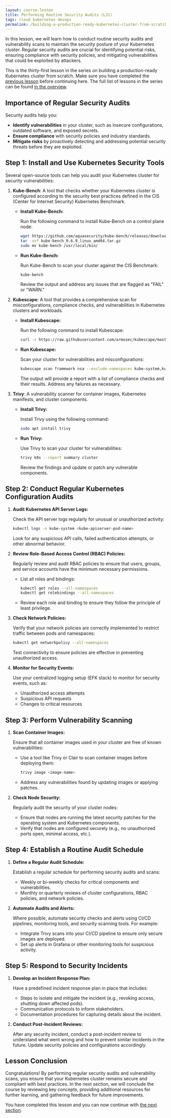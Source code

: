 ```yaml
---
layout: course-lesson
title: Performing Routine Security Audits (L31)
tags: cloud kubernetes devops
permalink: /building-a-production-ready-kubernetes-cluster-from-scratch/lesson-31
---
```


In this lesson, we will learn how to conduct routine security audits and
vulnerability scans to maintain the security posture of your Kubernetes cluster.
Regular security audits are crucial for identifying potential risks, ensuring
compliance with security policies, and mitigating vulnerabilities that could be
exploited by attackers.

This is the thirty-first lesson in the series on building a production-ready
Kubernetes cluster from scratch. Make sure you have completed the
[previous lesson](/building-a-production-ready-kubernetes-cluster-from-scratch/lesson-30)
before continuing here. The full list of lessons in the series can be found
[in the overview](/building-a-production-ready-kubernetes-cluster-from-scratch).

## Importance of Regular Security Audits

Security audits help you:

- **Identify vulnerabilities** in your cluster, such as insecure configurations,
  outdated software, and exposed secrets.
- **Ensure compliance** with security policies and industry standards.
- **Mitigate risks** by proactively detecting and addressing potential security
  threats before they are exploited.

## Step 1: Install and Use Kubernetes Security Tools

Several open-source tools can help you audit your Kubernetes cluster for
security vulnerabilities:

1. **Kube-Bench**: A tool that checks whether your Kubernetes cluster is
   configured according to the security best practices defined in the CIS
   (Center for Internet Security) Kubernetes Benchmark.

   - **Install Kube-Bench:**

     Run the following command to install Kube-Bench on a control plane node:

     ```bash
     wget https://github.com/aquasecurity/kube-bench/releases/download/v0.6.9/kube-bench_0.6.9_linux_amd64.tar.gz
     tar -xvf kube-bench_0.6.9_linux_amd64.tar.gz
     sudo mv kube-bench /usr/local/bin/
     ```

   - **Run Kube-Bench:**

     Run Kube-Bench to scan your cluster against the CIS Benchmark:

     ```bash
     kube-bench
     ```

     Review the output and address any issues that are flagged as "FAIL" or
     "WARN."

2. **Kubescape**: A tool that provides a comprehensive scan for
   misconfigurations, compliance checks, and vulnerabilities in Kubernetes
   clusters and workloads.

   - **Install Kubescape:**

     Run the following command to install Kubescape:

     ```bash
     curl -s https://raw.githubusercontent.com/armosec/kubescape/master/install.sh | /bin/bash
     ```

   - **Run Kubescape:**

     Scan your cluster for vulnerabilities and misconfigurations:

     ```bash
     kubescape scan framework nsa --exclude-namespaces kube-system,kube-public,kube-node-lease
     ```

     The output will provide a report with a list of compliance checks and their
     results. Address any failures as necessary.

3. **Trivy**: A vulnerability scanner for container images, Kubernetes
   manifests, and cluster components.

   - **Install Trivy:**

     Install Trivy using the following command:

     ```bash
     sudo apt install trivy
     ```

   - **Run Trivy:**

     Use Trivy to scan your cluster for vulnerabilities:

     ```bash
     trivy k8s --report summary cluster
     ```

     Review the findings and update or patch any vulnerable components.

## Step 2: Conduct Regular Kubernetes Configuration Audits

1. **Audit Kubernetes API Server Logs:**

   Check the API server logs regularly for unusual or unauthorized activity:

   ```bash
   kubectl logs -n kube-system <kube-apiserver-pod-name>
   ```

   Look for any suspicious API calls, failed authentication attempts, or other
   abnormal behavior.

2. **Review Role-Based Access Control (RBAC) Policies:**

   Regularly review and audit RBAC policies to ensure that users, groups, and
   service accounts have the minimum necessary permissions.

   - List all roles and bindings:

     ```bash
     kubectl get roles --all-namespaces
     kubectl get rolebindings --all-namespaces
     ```

   - Review each role and binding to ensure they follow the principle of least
     privilege.

3. **Check Network Policies:**

   Verify that your network policies are correctly implemented to restrict
   traffic between pods and namespaces:

   ```bash
   kubectl get networkpolicy --all-namespaces
   ```

   Test connectivity to ensure policies are effective in preventing unauthorized
   access.

4. **Monitor for Security Events:**

   Use your centralized logging setup (EFK stack) to monitor for security
   events, such as:

   - Unauthorized access attempts
   - Suspicious API requests
   - Changes to critical resources

## Step 3: Perform Vulnerability Scanning

1. **Scan Container Images:**

   Ensure that all container images used in your cluster are free of known
   vulnerabilities:

   - Use a tool like Trivy or Clair to scan container images before deploying
     them:

     ```bash
     trivy image <image-name>
     ```

   - Address any vulnerabilities found by updating images or applying patches.

2. **Check Node Security:**

   Regularly audit the security of your cluster nodes:

   - Ensure that nodes are running the latest security patches for the operating
     system and Kubernetes components.
   - Verify that nodes are configured securely (e.g., no unauthorized ports
     open, minimal access, etc.).

## Step 4: Establish a Routine Audit Schedule

1. **Define a Regular Audit Schedule:**

   Establish a regular schedule for performing security audits and scans:

   - Weekly or bi-weekly checks for critical components and vulnerabilities.
   - Monthly or quarterly reviews of cluster configurations, RBAC policies, and
     network policies.

2. **Automate Audits and Alerts:**

   Where possible, automate security checks and alerts using CI/CD pipelines,
   monitoring tools, and security scanning tools. For example:

   - Integrate Trivy scans into your CI/CD pipeline to ensure only secure images
     are deployed.
   - Set up alerts in Grafana or other monitoring tools for suspicious activity.

## Step 5: Respond to Security Incidents

1. **Develop an Incident Response Plan:**

   Have a predefined incident response plan in place that includes:

   - Steps to isolate and mitigate the incident (e.g., revoking access, shutting
     down affected pods).
   - Communication protocols to inform stakeholders.
   - Documentation procedures for capturing details about the incident.

2. **Conduct Post-Incident Reviews:**

   After any security incident, conduct a post-incident review to understand
   what went wrong and how to prevent similar incidents in the future. Update
   security policies and configurations accordingly.

## Lesson Conclusion

Congratulations! By performing regular security audits and vulnerability scans,
you ensure that your Kubernetes cluster remains secure and compliant with best
practices. In the next section, we will conclude the course by reviewing key
concepts, providing additional resources for further learning, and gathering
feedback for future improvements.

You have completed this lesson and you can now continue with
[the next section](/building-a-production-ready-kubernetes-cluster-from-scratch/section-11).
